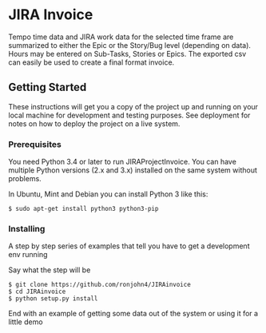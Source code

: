 # JIRA Invoice
Tempo time data and JIRA work data for the selected time frame are summarized to either the Epic or the Story/Bug level (depending on data).
Hours may be entered on Sub-Tasks, Stories or Epics.
The exported csv can easily be used to create a final format invoice.

## Getting Started

These instructions will get you a copy of the project up and running on your local machine for development and testing purposes. See deployment for notes on how to deploy the project on a live system.

### Prerequisites
You need Python 3.4 or later to run JIRAProjectInvoice.  You can have multiple Python
versions (2.x and 3.x) installed on the same system without problems.

In Ubuntu, Mint and Debian you can install Python 3 like this:

```
$ sudo apt-get install python3 python3-pip

```

### Installing

A step by step series of examples that tell you have to get a development env running

Say what the step will be

```
$ git clone https://github.com/ronjohn4/JIRAinvoice  
$ cd JIRAinvoice
$ python setup.py install
```

End with an example of getting some data out of the system or using it for a little demo
